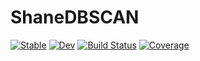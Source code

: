 # ShaneDBSCAN

[![Stable](https://img.shields.io/badge/docs-stable-blue.svg)](https://kchu25.github.io/ShaneDBSCAN.jl/stable/)
[![Dev](https://img.shields.io/badge/docs-dev-blue.svg)](https://kchu25.github.io/ShaneDBSCAN.jl/dev/)
[![Build Status](https://github.com/kchu25/ShaneDBSCAN.jl/actions/workflows/CI.yml/badge.svg?branch=main)](https://github.com/kchu25/ShaneDBSCAN.jl/actions/workflows/CI.yml?query=branch%3Amain)
[![Coverage](https://codecov.io/gh/kchu25/ShaneDBSCAN.jl/branch/main/graph/badge.svg)](https://codecov.io/gh/kchu25/ShaneDBSCAN.jl)
